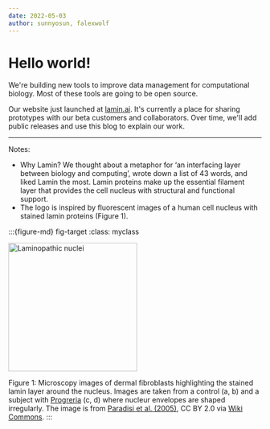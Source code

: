 ```yaml
---
date: 2022-05-03
author: sunnyosun, falexwolf
---
```


# Hello world!

We're building new tools to improve data management for computational biology. Most of these tools are going to be open source.

Our website just launched at [lamin.ai](https://lamin.ai). It's currently a place for sharing prototypes with our beta customers and collaborators. Over time, we'll add public releases and use this blog to explain our work.

---

Notes:

- Why Lamin? We thought about a metaphor for ‘an interfacing layer between biology and computing’, wrote down a list of 43 words, and liked Lamin the most. Lamin proteins make up the essential filament layer that provides the cell nucleus with structural and functional support.
- The logo is inspired by fluorescent images of a human cell nucleus with stained lamin proteins (Figure 1).

:::{figure-md} fig-target
:class: myclass

<img width="256" alt="Laminopathic nuclei" src="https://upload.wikimedia.org/wikipedia/commons/2/28/Laminopathic_nuclei.jpg">

Figure 1: Microscopy images of dermal fibroblasts highlighting the stained lamin layer around the nucleus. Images are taken from a control (a, b) and a subject with [Progreria](https://en.wikipedia.org/wiki/Progeria) (c, d) where nucleur envelopes are shaped irregularly. The image is from [Paradisi et al. (2005)](https://doi.org/10.1186/1471-2121-6-27), CC BY 2.0 via [Wiki Commons](https://commons.wikimedia.org/wiki/File:Laminopathic_nuclei.jpg).
:::

